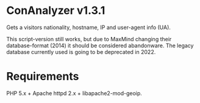 ConAnalyzer v1.3.1
==================

Gets a visitors nationality, hostname, IP and user-agent info (UA).

This script-version still works, but due to MaxMind changing their database-format (2014)
it should be considered abandonware. The legacy database currently used is going to be
deprecated in 2022.

Requirements
============
PHP 5.x + Apache httpd 2.x + libapache2-mod-geoip.

